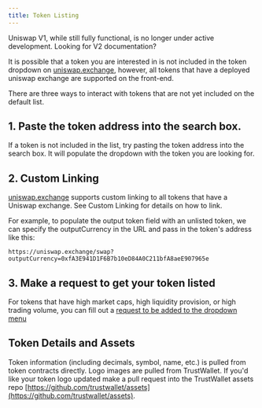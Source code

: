 ```yaml
---
title: Token Listing
---
```


<Info>
Uniswap V1, while still fully functional, is no longer under active development. Looking for <Link to='/docs/v2/'>V2 documentation</Link>?
</Info>

It is possible that a token you are interested in is not included in the token dropdown on [uniswap.exchange](https://uniswap.exchange), however, all tokens that have a deployed uniswap exchange are supported on the front-end.

There are three ways to interact with tokens that are not yet included on the default list.

## 1. Paste the token address into the search box.

If a token is not included in the list, try pasting the token address into the search box. It will populate the dropdown with the token you are looking for.

## 2. Custom Linking

[uniswap.exchange](https://uniswap.exchange) supports custom linking to all tokens that have a Uniswap exchange. See <Link to='/docs/v1/frontend-integration/custom-linking'>Custom Linking</Link> for details on how to link.

For example, to populate the output token field with an unlisted token, we can specify the outputCurrency in the URL and pass in the token's address like this:

`https://uniswap.exchange/swap?outputCurrency=0xfA3E941D1F6B7b10eD84A0C211bfA8aeE907965e`

## 3. Make a request to get your token listed

For tokens that have high market caps, high liquidity provision, or high trading volume, you can fill out a [request to be added to the dropdown menu](https://docs.google.com/forms/d/e/1FAIpQLSdQMI4KnQ1lCB0aiwzQ8xGTL59EX5FtkF6f2nT-JeQcxpW2Sw/formResponse)

## Token Details and Assets

Token information (including decimals, symbol, name, etc.) is pulled from token contracts directly. Logo images are pulled from TrustWallet. If you'd like your token logo updated make a pull request into the TrustWallet assets repo [https://github.com/trustwallet/assets](https://github.com/trustwallet/assets).
